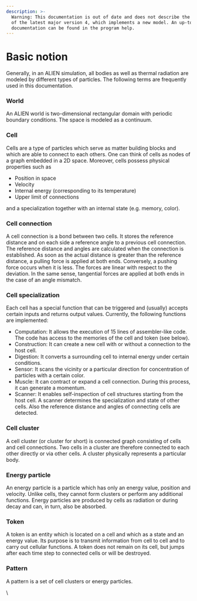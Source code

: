 ```yaml
---
description: >-
  Warning: This documentation is out of date and does not describe the behavior
  of the latest major version 4, which implements a new model. An up-to-date
  documentation can be found in the program help.
---
```


# Basic notion

Generally, in an ALIEN simulation, all bodies as well as thermal radiation are modeled by different types of particles. The following terms are frequently used in this documentation.

### World

An ALIEN world is two-dimensional rectangular domain with periodic boundary conditions. The space is modeled as a continuum.

### Cell

Cells are a type of particles which serve as matter building blocks and which are able to connect to each others. One can think of cells as nodes of a graph embedded in a 2D space. Moreover, cells possess physical properties such as

* Position in space
* Velocity
* Internal energy (corresponding to its temperature)
* Upper limit of connections

and a specialization together with an internal state (e.g. memory, color).

### Cell connection

A cell connection is a bond between two cells. It stores the reference distance and on each side a reference angle to a previous cell connection. The reference distance and angles are calculated when the connection is established. As soon as the actual distance is greater than the reference distance, a pulling force is applied at both ends. Conversely, a pushing force occurs when it is less. The forces are linear with respect to the deviation. In the same sense, tangential forces are applied at both ends in the case of an angle mismatch.

### Cell specialization

Each cell has a special function that can be triggered and (usually) accepts certain inputs and returns output values. Currently, the following functions are implemented:

* Computation: It allows the execution of 15 lines of assembler-like code. The code has access to the memories of the cell and token (see below).
* Construction: It can create a new cell with or without a connection to the host cell.
* Digestion: It converts a surrounding cell to internal energy under certain conditions.
* Sensor: It scans the vicinity or a particular direction for concentration of particles with a certain color.
* Muscle: It can contract or expand a cell connection. During this process, it can generate a momentum.
* Scanner: It enables self-inspection of cell structures starting from the host cell. A scanner determines the specialization and state of other cells. Also the reference distance and angles of connecting cells are detected.

### Cell cluster

A cell cluster (or cluster for short) is connected graph consisting of cells and cell connections. Two cells in a cluster are therefore connected to each other directly or via other cells. A cluster physically represents a particular body.

### Energy particle

An energy particle is a particle which has only an energy value, position and velocity. Unlike cells, they cannot form clusters or perform any additional functions. Energy particles are produced by cells as radiation or during decay and can, in turn, also be absorbed.

### Token

A token is an entity which is located on a cell and which as a state and an energy value. Its purpose is to transmit information from cell to cell and to carry out cellular functions. A token does not remain on its cell, but jumps after each time step to connected cells or will be destroyed.

### Pattern

A pattern is a set of cell clusters or energy particles.

\


